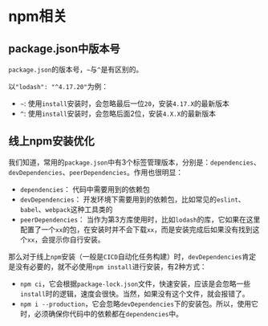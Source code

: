 # npm相关

## package.json中版本号

`package.json`的版本号，`~`与`^`是有区别的。

以`"lodash": "^4.17.20"`为例：
- `~`: 使用`install`安装时，会忽略最后一位`20`，安装`4.17.X`的最新版本
- `^`: 使用`install`安装时，会忽略后面2位，安装`4.X.X`的最新版本

## 线上npm安装优化

我们知道，常用的`package.json`中有3个标签管理版本，分别是：`dependencies`、`devDependencies`、`peerDependencies`。作用也很明显：

- `dependencies`： 代码中需要用到的依赖包
- `devDependencies`： 开发环境下需要用到的依赖包，比如常见的`eslint`、`babel`、`webpack`这种工具类的
- `peerDependencies`： 当作为第3方库使用时，比如`lodash`的库，它如果在这里配置了一个`xx`的包，在安装时并不会下载`xx`，而是安装完成后如果没有找到这个`xx`，会提示你自行安装。

那么对于线上`npm`安装（一般是`CICD`自动化任务构建）时，`devDependencies`肯定是没有必要的，就不必使用`npm install`进行安装，有2种方式：

- `npm ci`，它会根据`package-lock.json`文件，快速安装，应该是会忽略一些`install`时的逻辑，速度会很快。当然，如果没有这个文件，就会报错了。
- `npm i --production`，它会忽略`devDependencies`下的安装包。所以，使用它时，必须确保你代码中的依赖都在`dependencies`中。

